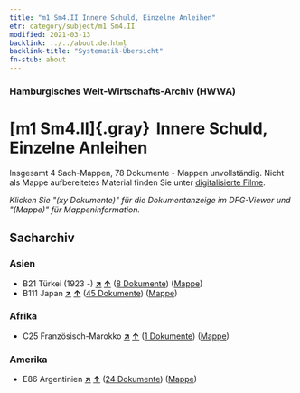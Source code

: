 ```yaml
---
title: "m1 Sm4.II Innere Schuld, Einzelne Anleihen"
etr: category/subject/m1 Sm4.II
modified: 2021-03-13
backlink: ../../about.de.html
backlink-title: "Systematik-Übersicht"
fn-stub: about
---
```


### Hamburgisches Welt-Wirtschafts-Archiv (HWWA)
# [m1 Sm4.II]{.gray}&#8201; Innere Schuld, Einzelne Anleihen&#160; 




Insgesamt 4 Sach-Mappen, 78 Dokumente - Mappen unvollständig.
Nicht als Mappe aufbereitetes Material finden Sie unter [digitalisierte Filme](/film/h1_sh).

_Klicken Sie "(xy Dokumente)" für die Dokumentanzeige im DFG-Viewer und "(Mappe)" für Mappeninformation._

## Sacharchiv




### Asien

- B21 Türkei (1923 -) [**&nearr;**](../../../geo/i/141111/about.de.html "Türkei (1923 -) (alle Mappen)") [**&uarr;**](../../../geo/about.de.html#B21 "Ländersystematik") (<a href="https://pm20.zbw.eu/dfgview/sh/141111,144817" title="über: Türkei (1923 -) : Innere Schuld, Einzelne Anleihen" target="_blank">8 Dokumente</a>) ([Mappe](http://purl.org/pressemappe20/folder/sh/141111,144817))
- B111 Japan [**&nearr;**](../../../geo/i/141272/about.de.html "Japan (alle Mappen)") [**&uarr;**](../../../geo/about.de.html#B111 "Ländersystematik") (<a href="https://pm20.zbw.eu/dfgview/sh/141272,144817" title="über: Japan : Innere Schuld, Einzelne Anleihen" target="_blank">45 Dokumente</a>) ([Mappe](http://purl.org/pressemappe20/folder/sh/141272,144817))

### Afrika

- C25 Französisch-Marokko [**&nearr;**](../../../geo/i/141358/about.de.html "Französisch-Marokko (alle Mappen)") [**&uarr;**](../../../geo/about.de.html#C25 "Ländersystematik") (<a href="https://pm20.zbw.eu/dfgview/sh/141358,144817" title="über: Französisch-Marokko : Innere Schuld, Einzelne Anleihen" target="_blank">1 Dokumente</a>) ([Mappe](http://purl.org/pressemappe20/folder/sh/141358,144817))

### Amerika

- E86 Argentinien [**&nearr;**](../../../geo/i/141692/about.de.html "Argentinien (alle Mappen)") [**&uarr;**](../../../geo/about.de.html#E86 "Ländersystematik") (<a href="https://pm20.zbw.eu/dfgview/sh/141692,144817" title="über: Argentinien : Innere Schuld, Einzelne Anleihen" target="_blank">24 Dokumente</a>) ([Mappe](http://purl.org/pressemappe20/folder/sh/141692,144817))


